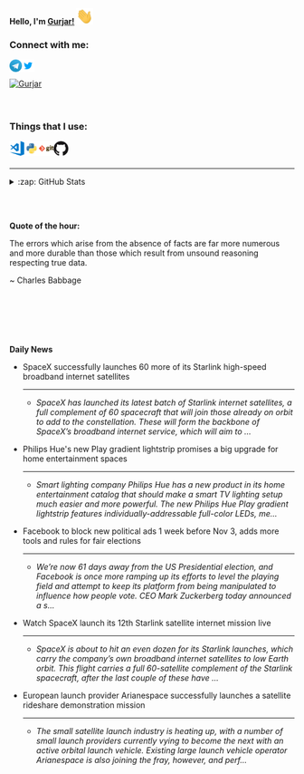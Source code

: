 #### Hello, I'm [Gurjar!](https://GurjarKing.github.io) <img src="https://raw.githubusercontent.com/ABSphreak/ABSphreak/master/gifs/Hi.gif" width="30px"></h2>


### Connect with me:

[<img align="left" alt="Gurjar | Telegram" width="22px" src="https://raw.githubusercontent.com/github/explore/80688e429a7d4ef2fca1e82350fe8e3517d3494d/topics/telegram/telegram.png" />][Telegram]
[<img align="left" alt="Gurjar | Twitter" width="22px" src="https://raw.githubusercontent.com/github/explore/80688e429a7d4ef2fca1e82350fe8e3517d3494d/topics/twitter/twitter.png" />][Twitter]
<br >
<br >
<a href="https://github.com/GurjarKing"><img src="https://komarev.com/ghpvc/?username=GurjarKing" alt="Gurjar" /></a> <br />
<br />
<br />
<!-- <br >

![](https://visitor-badge.glitch.me/badge?page_id=GurjarKing)

<br /> -->

### Things that I use:

[<img align="left" alt="Visual Studio Code" width="26px" src="https://raw.githubusercontent.com/github/explore/80688e429a7d4ef2fca1e82350fe8e3517d3494d/topics/visual-studio-code/visual-studio-code.png" />][VSCode]
[<img align="left" alt="Python" width="26px" src="https://raw.githubusercontent.com/github/explore/80688e429a7d4ef2fca1e82350fe8e3517d3494d/topics/python/python.png" />][Python]
[<img align="left" alt="Git" width="26px" src="https://raw.githubusercontent.com/github/explore/80688e429a7d4ef2fca1e82350fe8e3517d3494d/topics/git/git.png" />][Git]
[<img align="left" alt="GitHub" width="26px" src="https://raw.githubusercontent.com/github/explore/78df643247d429f6cc873026c0622819ad797942/topics/github/github.png" />][Github]

<br />
<br />

---
<details>
  <summary>:zap: GitHub Stats</summary>

<img align="left" alt="Gurjar's Github Stats" src="https://github-readme-stats.vercel.app/api?username=GurjarKing&show_icons=true&hide_border=true&count_private=true&include_all_commit=true&theme=algolia" />

</details>

<!-- ### 🔔 My latest tweet
<a href="https://twitter.com/Gurjar_King43" target="_blank">
	<img src="https://github.com/GurjarKing/GurjarKing/raw/master/tweet.png" width="70%" align="center" alt="Click to view on Twitter" title="My latest tweet, as an image"/>
</a> -->
<br>

<pre>

</pre>

**Quote of the hour:**

The errors which arise from the absence of facts are far more numerous and more durable than those which result from unsound reasoning respecting true data.

~ Charles Babbage
<pre>

</pre>
<br>
<pre>


</pre>
<strong>Daily News</strong>
  
  - SpaceX successfully launches 60 more of its Starlink high-speed broadband internet satellites
     <hr/>
     
      - *SpaceX has launched its latest batch of Starlink internet satellites, a full complement of 60 spacecraft that will join those already on orbit to add to the constellation. These will form the backbone of SpaceX’s broadband internet service, which will aim to …*
     
  - Philips Hue's new Play gradient lightstrip promises a big upgrade for home entertainment spaces
      <hr/>
      
      - *Smart lighting company Philips Hue has a new product in its home entertainment catalog that should make a smart TV lighting setup much easier and more powerful. The new Philips Hue Play gradient lightstrip features individually-addressable full-color LEDs, me…*
      
  - Facebook to block new political ads 1 week before Nov 3, adds more tools and rules for fair elections
      <hr/>
      
      - *We’re now 61 days away from the US Presidential election, and Facebook is once more ramping up its efforts to level the playing field and attempt to keep its platform from being manipulated to influence how people vote. CEO Mark Zuckerberg today announced a s…*
      
  - Watch SpaceX launch its 12th Starlink satellite internet mission live
      <hr/>
      
      - *SpaceX is about to hit an even dozen for its Starlink launches, which carry the company’s own broadband internet satellites to low Earth orbit. This flight carries a full 60-satellite complement of the Starlink spacecraft, after the last couple of these have …*
       
  - European launch provider Arianespace successfully launches a satellite rideshare demonstration mission
      <hr/>
       
       - *The small satellite launch industry is heating up, with a number of small launch providers currently vying to become the next with an active orbital launch vehicle. Existing large launch vehicle operator Arianespace is also joining the fray, however, and perf…*
      

<br />

[VSCode]: https://code.visualstudio.com/
[Python]: https://www.python.org/
[Git]: https://git-scm.com/
[Github]: https://github.com/
[Telegram]: https://t.me/Gurjar_King/
[Twitter]: https://twitter.com/Gurjar_King43/
